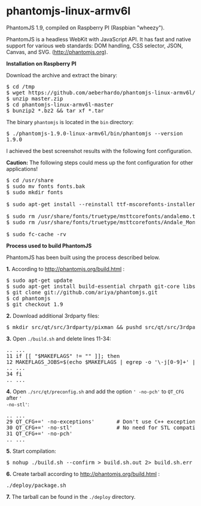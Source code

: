 phantomjs-linux-armv6l
======================

PhantomJS 1.9, compiled on Raspberry PI (Raspbian "wheezy").

PhantomJS is a headless WebKit with JavaScript API. It has fast and native support for various web standards: DOM handling, CSS selector, JSON, Canvas, and SVG. (http://phantomjs.org).


__Installation on Raspberry PI__

Download the archive and extract the binary:

<pre>
$ cd /tmp
$ wget https://github.com/aeberhardo/phantomjs-linux-armv6l/archive/master.zip
$ unzip master.zip
$ cd phantomjs-linux-armv6l-master
$ bunzip2 *.bz2 && tar xf *.tar
</pre>

The binary <code>phantomjs</code> is located in the <code>bin</code> directory:

<pre>
$ ./phantomjs-1.9.0-linux-armv6l/bin/phantomjs --version
1.9.0
</pre>


I achieved the best screenshot results with the following font configuration.

__Caution:__ The following steps could mess up the font configuration for other applications!

<pre>
$ cd /usr/share
$ sudo mv fonts fonts.bak
$ sudo mkdir fonts

$ sudo apt-get install --reinstall ttf-mscorefonts-installer

$ sudo rm /usr/share/fonts/truetype/msttcorefonts/andalemo.ttf
$ sudo rm /usr/share/fonts/truetype/msttcorefonts/Andale_Mono.ttf

$ sudo fc-cache -rv
</pre>


__Process used to build PhantomJS__

PhantomJS has been built using the process described below.

__1.__ According to http://phantomjs.org/build.html :

<pre>
$ sudo apt-get update
$ sudo apt-get install build-essential chrpath git-core libssl-dev libfontconfig1-dev
$ git clone git://github.com/ariya/phantomjs.git
$ cd phantomjs
$ git checkout 1.9
</pre>


__2.__ Download additional 3rdparty files:

<pre>
$ mkdir src/qt/src/3rdparty/pixman && pushd src/qt/src/3rdparty/pixman && curl -O http://qt.gitorious.org/qt/qt/blobs/raw/4.8/src/3rdparty/pixman/README && curl -O http://qt.gitorious.org/qt/qt/blobs/raw/4.8/src/3rdparty/pixman/pixman-arm-neon-asm.h && curl -O http://qt.gitorious.org/qt/qt/blobs/raw/4.8/src/3rdparty/pixman/pixman-arm-neon-asm.S; popd
</pre>


__3.__ Open <code>./build.sh</code> and delete lines 11-34:

<pre>
.. ...
11 if [[ "$MAKEFLAGS" != "" ]]; then
12 MAKEFLAGS_JOBS=$(echo $MAKEFLAGS | egrep -o '\-j[0-9]+' | egrep -o '[0-9]+')
.. ...
34 fi
.. ...
</pre>


__4.__ Open <code>./src/qt/preconfig.sh</code> and add the option <code>' -no-pch'</code> to <code>QT_CFG</code> after <code>' -no-stl'</code>:

<pre>
.. ...
29 QT_CFG+=' -no-exceptions'       # Don't use C++ exception
30 QT_CFG+=' -no-stl'              # No need for STL compatibility
31 QT_CFG+=' -no-pch'
.. ...
</pre>


__5.__ Start compilation:

<pre>
$ nohup ./build.sh --confirm > build.sh.out 2> build.sh.err &
</pre>


__6.__ Create tarball according to http://phantomjs.org/build.html :

<pre>
./deploy/package.sh
</pre>


__7.__ The tarball can be found in the <code>./deploy</code> directory.

